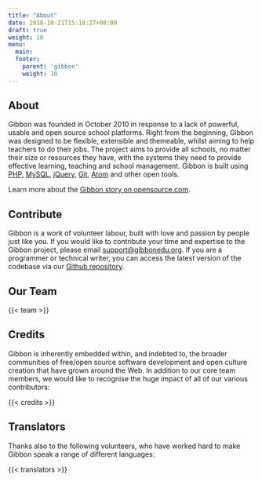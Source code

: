 ```yaml
---
title: "About"
date: 2018-10-21T15:18:27+08:00
draft: true
weight: 10
menu:
  main:
  footer:
    parent: 'gibbon'
    weight: 10
---
```



## About

Gibbon was founded in October 2010 in response to a lack of powerful, usable and open source school platforms. Right from the beginning, Gibbon was designed to be flexible, extensible and themeable, whilst aiming to help teachers to do their jobs. The project aims to provide all schools, no matter their size or resources they have, with the systems they need to provide effective learning, teaching and school management. Gibbon is built using [PHP](http://php.net/), [MySQL](https://www.mysql.com/), [jQuery,](https://jquery.com/) [Git](http://github.com/), [Atom](https://atom.io/) and other open tools.

Learn more about the [Gibbon story on opensource.com](https://opensource.com/education/14/2/gibbon-project-story).

## Contribute

Gibbon is a work of volunteer labour, built with love and passion by people just like you. If you would like to contribute your time and expertise to the Gibbon project, please email [support@gibbonedu.org](mailto:support@gibbonedu.org). If you are a programmer or technical writer, you can access the latest version of the codebase via our [Github repository](https://github.com/GibbonEdu/core).  

## Our Team

{{< team >}}

## Credits

Gibbon is inherently embedded within, and indebted to, the broader communities of free/open source software development and open culture creation that have grown around the Web. In addition to our core team members, we would like to recognise the huge impact of all of our various contributors:

{{< credits >}}

## Translators

Thanks also to the following volunteers, who have worked hard to make Gibbon speak a range of different languages:

{{< translators >}}
